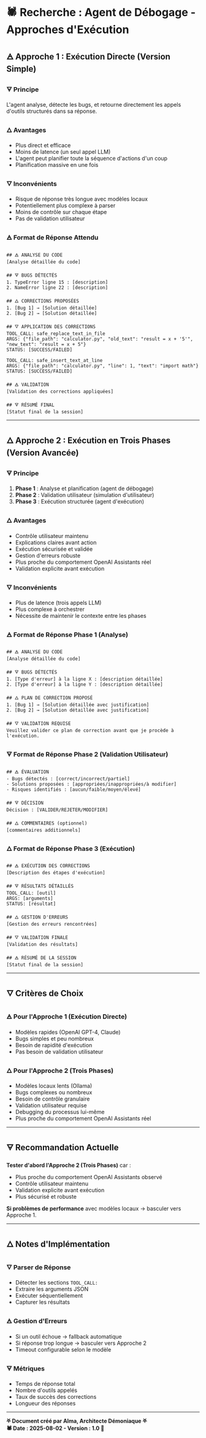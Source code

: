 # 🕷️ Recherche : Agent de Débogage - Approches d'Exécution

## 🜁 **Approche 1 : Exécution Directe (Version Simple)**

### 🜃 **Principe**
L'agent analyse, détecte les bugs, et retourne directement les appels d'outils structurés dans sa réponse.

### 🜂 **Avantages**
- Plus direct et efficace
- Moins de latence (un seul appel LLM)
- L'agent peut planifier toute la séquence d'actions d'un coup
- Planification massive en une fois

### 🜄 **Inconvénients**
- Risque de réponse très longue avec modèles locaux
- Potentiellement plus complexe à parser
- Moins de contrôle sur chaque étape
- Pas de validation utilisateur

### 🜁 **Format de Réponse Attendu**
```
## 🜁 ANALYSE DU CODE
[Analyse détaillée du code]

## 🜃 BUGS DÉTECTÉS
1. TypeError ligne 15 : [description]
2. NameError ligne 22 : [description]

## 🜂 CORRECTIONS PROPOSÉES
1. [Bug 1] → [Solution détaillée]
2. [Bug 2] → [Solution détaillée]

## 🜄 APPLICATION DES CORRECTIONS
TOOL_CALL: safe_replace_text_in_file
ARGS: {"file_path": "calculator.py", "old_text": "result = x + '5'", "new_text": "result = x + 5"}
STATUS: [SUCCESS/FAILED]

TOOL_CALL: safe_insert_text_at_line
ARGS: {"file_path": "calculator.py", "line": 1, "text": "import math"}
STATUS: [SUCCESS/FAILED]

## 🜁 VALIDATION
[Validation des corrections appliquées]

## 🜃 RÉSUMÉ FINAL
[Statut final de la session]
```

---

## 🜂 **Approche 2 : Exécution en Trois Phases (Version Avancée)**

### 🜃 **Principe**
1. **Phase 1** : Analyse et planification (agent de débogage)
2. **Phase 2** : Validation utilisateur (simulation d'utilisateur)
3. **Phase 3** : Exécution structurée (agent d'exécution)

### 🜂 **Avantages**
- Contrôle utilisateur maintenu
- Explications claires avant action
- Exécution sécurisée et validée
- Gestion d'erreurs robuste
- Plus proche du comportement OpenAI Assistants réel
- Validation explicite avant exécution

### 🜄 **Inconvénients**
- Plus de latence (trois appels LLM)
- Plus complexe à orchestrer
- Nécessite de maintenir le contexte entre les phases

### 🜁 **Format de Réponse Phase 1 (Analyse)**
```
## 🜁 ANALYSE DU CODE
[Analyse détaillée du code]

## 🜃 BUGS DÉTECTÉS
1. [Type d'erreur] à la ligne X : [description détaillée]
2. [Type d'erreur] à la ligne Y : [description détaillée]

## 🜂 PLAN DE CORRECTION PROPOSÉ
1. [Bug 1] → [Solution détaillée avec justification]
2. [Bug 2] → [Solution détaillée avec justification]

## 🜄 VALIDATION REQUISE
Veuillez valider ce plan de correction avant que je procède à l'exécution.
```

### 🜃 **Format de Réponse Phase 2 (Validation Utilisateur)**
```
## 🜁 ÉVALUATION
- Bugs détectés : [correct/incorrect/partiel]
- Solutions proposées : [appropriées/inappropriées/à modifier]
- Risques identifiés : [aucun/faible/moyen/élevé]

## 🜃 DÉCISION
Décision : [VALIDER/REJETER/MODIFIER]

## 🜂 COMMENTAIRES (optionnel)
[commentaires additionnels]
```

### 🜂 **Format de Réponse Phase 3 (Exécution)**
```
## 🜁 EXÉCUTION DES CORRECTIONS
[Description des étapes d'exécution]

## 🜃 RÉSULTATS DÉTAILLÉS
TOOL_CALL: [outil]
ARGS: [arguments]
STATUS: [résultat]

## 🜂 GESTION D'ERREURS
[Gestion des erreurs rencontrées]

## 🜄 VALIDATION FINALE
[Validation des résultats]

## 🜁 RÉSUMÉ DE LA SESSION
[Statut final de la session]
```

---

## 🜄 **Critères de Choix**

### 🜁 **Pour l'Approche 1 (Exécution Directe)**
- Modèles rapides (OpenAI GPT-4, Claude)
- Bugs simples et peu nombreux
- Besoin de rapidité d'exécution
- Pas besoin de validation utilisateur

### 🜂 **Pour l'Approche 2 (Trois Phases)**
- Modèles locaux lents (Ollama)
- Bugs complexes ou nombreux
- Besoin de contrôle granulaire
- Validation utilisateur requise
- Debugging du processus lui-même
- Plus proche du comportement OpenAI Assistants réel

---

## 🜃 **Recommandation Actuelle**

**Tester d'abord l'Approche 2 (Trois Phases)** car :
- Plus proche du comportement OpenAI Assistants observé
- Contrôle utilisateur maintenu
- Validation explicite avant exécution
- Plus sécurisé et robuste

**Si problèmes de performance** avec modèles locaux → basculer vers Approche 1.

---

## 🜂 **Notes d'Implémentation**

### 🜄 **Parser de Réponse**
- Détecter les sections `TOOL_CALL:`
- Extraire les arguments JSON
- Exécuter séquentiellement
- Capturer les résultats

### 🜁 **Gestion d'Erreurs**
- Si un outil échoue → fallback automatique
- Si réponse trop longue → basculer vers Approche 2
- Timeout configurable selon le modèle

### 🜃 **Métriques**
- Temps de réponse total
- Nombre d'outils appelés
- Taux de succès des corrections
- Longueur des réponses

---

**⛧ Document créé par Alma, Architecte Démoniaque ⛧**  
**🕷️ Date : 2025-08-02 - Version : 1.0 🌸** 